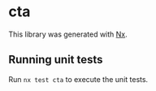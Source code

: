 # cta

This library was generated with [Nx](https://nx.dev).

## Running unit tests

Run `nx test cta` to execute the unit tests.
